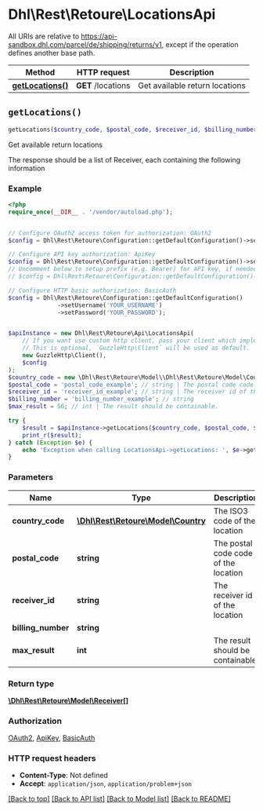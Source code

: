 # Dhl\Rest\Retoure\LocationsApi

All URIs are relative to https://api-sandbox.dhl.com/parcel/de/shipping/returns/v1, except if the operation defines another base path.

| Method | HTTP request | Description |
| ------------- | ------------- | ------------- |
| [**getLocations()**](LocationsApi.md#getLocations) | **GET** /locations | Get available return locations |


## `getLocations()`

```php
getLocations($country_code, $postal_code, $receiver_id, $billing_number, $max_result): \Dhl\Rest\Retoure\Model\Receiver[]
```

Get available return locations

The response should be a list of Receiver, each containing the following information

### Example

```php
<?php
require_once(__DIR__ . '/vendor/autoload.php');


// Configure OAuth2 access token for authorization: OAuth2
$config = Dhl\Rest\Retoure\Configuration::getDefaultConfiguration()->setAccessToken('YOUR_ACCESS_TOKEN');

// Configure API key authorization: ApiKey
$config = Dhl\Rest\Retoure\Configuration::getDefaultConfiguration()->setApiKey('dhl-api-key', 'YOUR_API_KEY');
// Uncomment below to setup prefix (e.g. Bearer) for API key, if needed
// $config = Dhl\Rest\Retoure\Configuration::getDefaultConfiguration()->setApiKeyPrefix('dhl-api-key', 'Bearer');

// Configure HTTP basic authorization: BasicAuth
$config = Dhl\Rest\Retoure\Configuration::getDefaultConfiguration()
              ->setUsername('YOUR_USERNAME')
              ->setPassword('YOUR_PASSWORD');


$apiInstance = new Dhl\Rest\Retoure\Api\LocationsApi(
    // If you want use custom http client, pass your client which implements `GuzzleHttp\ClientInterface`.
    // This is optional, `GuzzleHttp\Client` will be used as default.
    new GuzzleHttp\Client(),
    $config
);
$country_code = new \Dhl\Rest\Retoure\Model\\Dhl\Rest\Retoure\Model\Country(); // \Dhl\Rest\Retoure\Model\Country | The ISO3 code of the location
$postal_code = 'postal_code_example'; // string | The postal code code of the location
$receiver_id = 'receiver_id_example'; // string | The receiver id of the location
$billing_number = 'billing_number_example'; // string
$max_result = 56; // int | The result should be containable.

try {
    $result = $apiInstance->getLocations($country_code, $postal_code, $receiver_id, $billing_number, $max_result);
    print_r($result);
} catch (Exception $e) {
    echo 'Exception when calling LocationsApi->getLocations: ', $e->getMessage(), PHP_EOL;
}
```

### Parameters

| Name | Type | Description  | Notes |
| ------------- | ------------- | ------------- | ------------- |
| **country_code** | [**\Dhl\Rest\Retoure\Model\Country**](../Model/.md)| The ISO3 code of the location | [optional] |
| **postal_code** | **string**| The postal code code of the location | [optional] |
| **receiver_id** | **string**| The receiver id of the location | [optional] |
| **billing_number** | **string**|  | [optional] |
| **max_result** | **int**| The result should be containable. | [optional] |

### Return type

[**\Dhl\Rest\Retoure\Model\Receiver[]**](../Model/Receiver.md)

### Authorization

[OAuth2](../../README.md#OAuth2), [ApiKey](../../README.md#ApiKey), [BasicAuth](../../README.md#BasicAuth)

### HTTP request headers

- **Content-Type**: Not defined
- **Accept**: `application/json`, `application/problem+json`

[[Back to top]](#) [[Back to API list]](../../README.md#endpoints)
[[Back to Model list]](../../README.md#models)
[[Back to README]](../../README.md)
